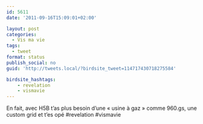 ```yaml
---
id: 5611
date: '2011-09-16T15:09:01+02:00'

layout: post
categories:
  - Vis ma vie
tags:
  - tweet
format: status
publish_social: no
guid: 'http://tweets.local/?birdsite_tweet=114717430718275584'

birdsite_hashtags:
    - revelation
    - vismavie
---
```


En fait, avec H5B t’as plus besoin d’une « usine à gaz » comme 960.gs, une custom grid et t’es opé #revelation #vismavie